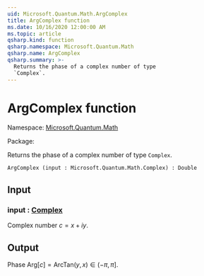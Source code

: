 ```yaml
---
uid: Microsoft.Quantum.Math.ArgComplex
title: ArgComplex function
ms.date: 10/16/2020 12:00:00 AM
ms.topic: article
qsharp.kind: function
qsharp.namespace: Microsoft.Quantum.Math
qsharp.name: ArgComplex
qsharp.summary: >-
  Returns the phase of a complex number of type
  `Complex`.
---
```


# ArgComplex function

Namespace: [Microsoft.Quantum.Math](xref:Microsoft.Quantum.Math)

Package: [](https://nuget.org/packages/)


Returns the phase of a complex number of type`Complex`.

```Q#
ArgComplex (input : Microsoft.Quantum.Math.Complex) : Double
```


## Input

### input : [Complex](xref:Microsoft.Quantum.Math.Complex)

Complex number $c = x + i y$.



## Output

Phase $\text{Arg}[c] = \text{ArcTan}(y,x) \in (-\pi,\pi]$.